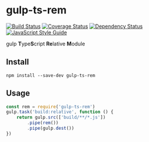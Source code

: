 # gulp-ts-rem
[![Build Status](https://travis-ci.org/GreanMaster/gulp-ts-rem.svg?branch=master)](https://travis-ci.org/GreanMaster/gulp-ts-rem)
[![Coverage Status](https://coveralls.io/repos/github/GreanMaster/ts-relative-module/badge.svg?branch=master)](https://coveralls.io/github/GreanMaster/ts-relative-module?branch=master)
[![Dependency Status](https://gemnasium.com/badges/github.com/GreanMaster/gulp-ts-rem.svg)](https://gemnasium.com/github.com/GreanMaster/gulp-ts-rem)
[![JavaScript Style Guide](https://img.shields.io/badge/code%20style-standard-brightgreen.svg)](http://standardjs.com/)

gulp **T**ype**S**cript **Re**lative **M**odule

## Install
`npm install --save-dev gulp-ts-rem`
## Usage
```JavaScript
const rem = require('gulp-ts-rem')
gulp.task('build:relative', function () {
    return gulp.src(['build/**/*.js'])
        .pipe(rem())
        .pipe(gulp.dest())
})
```
